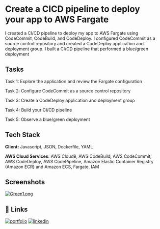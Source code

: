 
# Create a CICD pipeline to deploy your app to AWS Fargate

I created a CI/CD pipeline to deploy my app to AWS Fargate using CodeCommit, CodeBuild, and CodeDeploy. I configured CodeCommit as a source control repository and created a CodeDeploy application and deployment group. I built a CI/CD pipeline that performed a blue/green deployment
## Tasks

Task 1: Explore the application and review the Fargate configuration

Task 2: Configure CodeCommit as a source control repository

Task 3: Create a CodeDeploy application and deployment group

Task 4: Build your CI/CD pipeline

Task 5: Observe a blue/green deployment

## Tech Stack
**Client:** Javascript, JSON, Dockerfile, YAML

**AWS Cloud Services:** AWS Cloud9,
AWS CodeBuild,
AWS CodeCommit,
AWS CodeDeploy,
AWS CodePipeline,
Amazon Elastic Container Registry (Amazon ECR) and
Amazon ECS, 
Fargate, IAM


## Screenshots

[![Green1.png](https://i.postimg.cc/m2YGMK0s/Green1.png)](https://postimg.cc/VdkTPZfG)


## 🔗 Links
[![portfolio](https://img.shields.io/badge/my_portfolio-000?style=for-the-badge&logo=ko-fi&logoColor=white)](https://katherineoelsner.com/)
[![linkedin](https://img.shields.io/badge/linkedin-0A66C2?style=for-the-badge&logo=linkedin&logoColor=white)](https://www.linkedin.com/in/david-scherrey-iii/)


